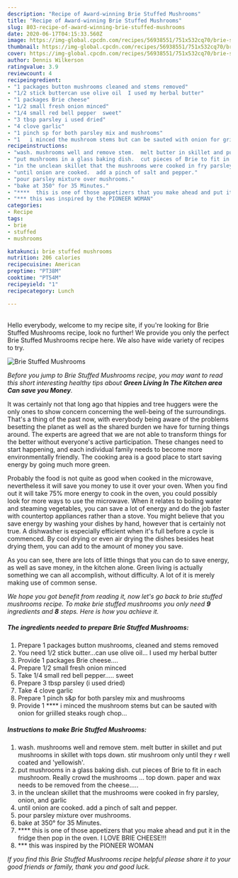 ```yaml
---
description: "Recipe of Award-winning Brie Stuffed Mushrooms"
title: "Recipe of Award-winning Brie Stuffed Mushrooms"
slug: 803-recipe-of-award-winning-brie-stuffed-mushrooms
date: 2020-06-17T04:15:33.560Z
image: https://img-global.cpcdn.com/recipes/56938551/751x532cq70/brie-stuffed-mushrooms-recipe-main-photo.jpg
thumbnail: https://img-global.cpcdn.com/recipes/56938551/751x532cq70/brie-stuffed-mushrooms-recipe-main-photo.jpg
cover: https://img-global.cpcdn.com/recipes/56938551/751x532cq70/brie-stuffed-mushrooms-recipe-main-photo.jpg
author: Dennis Wilkerson
ratingvalue: 3.9
reviewcount: 4
recipeingredient:
- "1 packages button mushrooms cleaned and stems removed"
- "1/2 stick buttercan use olive oil  I used my herbal butter"
- "1 packages Brie cheese"
- "1/2 small fresh onion minced"
- "1/4 small red bell pepper  sweet"
- "3 tbsp parsley i used dried"
- "4 clove garlic"
- "1 pinch sp for both parsley mix and mushrooms"
- "1   i minced the mushroom stems but can be sauted with onion for griilled steaks rough chop"
recipeinstructions:
- "wash. mushrooms well and remove stem.  melt butter in skillet and put mushrooms in skillet with tops down.  stir mushroom only until they r well coated and &#39;yellowish&#39;."
- "put mushrooms in a glass baking dish.  cut pieces of Brie to fit in each mushroom.  Really crowd the mushrooms ... top down.  paper and wax needs to be removed from the cheese....."
- "in the unclean skillet that the mushrooms were cooked in fry parsley, onion, and garlic"
- "until onion are cooked.  add a pinch of salt and pepper."
- "pour parsley mixture over mushrooms."
- "bake at 350° for 35 Minutes."
- "****  this is one of those appetizers that you make ahead and put it in the fridge then pop in the oven.  I LOVE BRIE CHEESE!!!"
- "*** this was inspired by the PIONEER WOMAN"
categories:
- Recipe
tags:
- brie
- stuffed
- mushrooms

katakunci: brie stuffed mushrooms 
nutrition: 206 calories
recipecuisine: American
preptime: "PT38M"
cooktime: "PT54M"
recipeyield: "1"
recipecategory: Lunch

---
```

<br>
Hello everybody, welcome to my recipe site, if you're looking for Brie Stuffed Mushrooms recipe, look no further! We provide you only the perfect Brie Stuffed Mushrooms recipe here. We also have wide variety of recipes to try.
<br>


![Brie Stuffed Mushrooms](https://img-global.cpcdn.com/recipes/56938551/751x532cq70/brie-stuffed-mushrooms-recipe-main-photo.jpg)

<i>Before you jump to Brie Stuffed Mushrooms recipe, you may want to read this short interesting healthy tips about 
<strong>Green Living In The Kitchen area Can save you Money</strong>.</i>
</br>

It was certainly not that long ago that hippies and tree huggers were the only ones to show concern concerning the well-being of the surroundings. That's a thing of the past now, with everybody being aware of the problems besetting the planet as well as the shared burden we have for turning things around. The experts are agreed that we are not able to transform things for the better without everyone's active participation. These changes need to start happening, and each individual family needs to become more environmentally friendly. The cooking area is a good place to start saving energy by going much more green.

Probably the food is not quite as good when cooked in the microwave, nevertheless it will save you money to use it over your oven. When you find out it will take 75% more energy to cook in the oven, you could possibly look for more ways to use the microwave. When it relates to boiling water and steaming vegetables, you can save a lot of energy and do the job faster with countertop appliances rather than a stove. You might believe that you save energy by washing your dishes by hand, however that is certainly not true. A dishwasher is especially efficient when it's full before a cycle is commenced. By cool drying or even air drying the dishes besides heat drying them, you can add to the amount of money you save.

As you can see, there are lots of little things that you can do to save energy, as well as save money, in the kitchen alone. Green living is actually something we can all accomplish, without difficulty. A lot of it is merely making use of common sense.


<i>We hope you got benefit from reading it, now let's go back to brie stuffed mushrooms recipe. To make brie stuffed mushrooms you only need <strong>9</strong> ingredients and <strong>8</strong> steps. Here is how you achieve it.
</i>

##### The ingredients needed to prepare Brie Stuffed Mushrooms:

1. Prepare 1 packages button mushrooms, cleaned and stems removed
1. You need 1/2 stick butter...can use olive oil...  I used my herbal butter
1. Provide 1 packages Brie cheese....
1. Prepare 1/2 small fresh onion minced
1. Take 1/4 small red bell pepper.....  sweet
1. Prepare 3 tbsp parsley (i used dried)
1. Take 4 clove garlic
1. Prepare 1 pinch s&amp;p for both parsley mix and mushrooms
1. Provide 1 ****  i minced the mushroom stems but can be sauted with onion for griilled steaks rough chop...


##### Instructions to make Brie Stuffed Mushrooms:

1. wash. mushrooms well and remove stem.  melt butter in skillet and put mushrooms in skillet with tops down.  stir mushroom only until they r well coated and &#39;yellowish&#39;.
1. put mushrooms in a glass baking dish.  cut pieces of Brie to fit in each mushroom.  Really crowd the mushrooms ... top down.  paper and wax needs to be removed from the cheese.....
1. in the unclean skillet that the mushrooms were cooked in fry parsley, onion, and garlic
1. until onion are cooked.  add a pinch of salt and pepper.
1. pour parsley mixture over mushrooms.
1. bake at 350° for 35 Minutes.
1. ****  this is one of those appetizers that you make ahead and put it in the fridge then pop in the oven.  I LOVE BRIE CHEESE!!!
1. *** this was inspired by the PIONEER WOMAN


<i>If you find this Brie Stuffed Mushrooms recipe helpful please share it to your good friends or family, thank you and good luck.</i>

